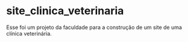 # site_clinica_veterinaria

Esse foi um projeto da faculdade para a construção de um site de uma clínica veterinária.
